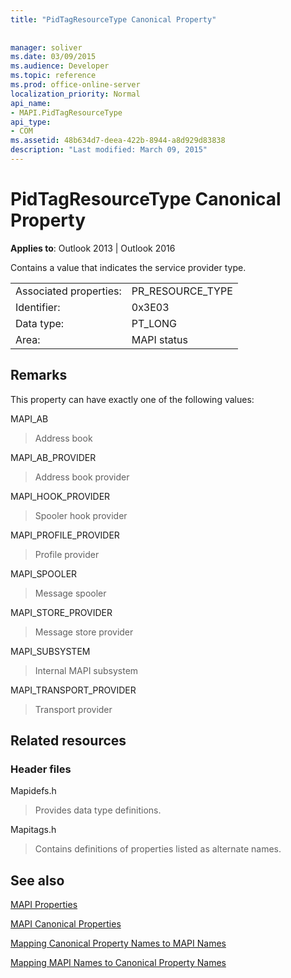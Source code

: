 ```yaml
---
title: "PidTagResourceType Canonical Property"
 
 
manager: soliver
ms.date: 03/09/2015
ms.audience: Developer
ms.topic: reference
ms.prod: office-online-server
localization_priority: Normal
api_name:
- MAPI.PidTagResourceType
api_type:
- COM
ms.assetid: 48b634d7-deea-422b-8944-a8d929d83838
description: "Last modified: March 09, 2015"
---
```


# PidTagResourceType Canonical Property

  
  
**Applies to**: Outlook 2013 | Outlook 2016 
  
Contains a value that indicates the service provider type.
  
|||
|:-----|:-----|
|Associated properties:  <br/> |PR_RESOURCE_TYPE  <br/> |
|Identifier:  <br/> |0x3E03  <br/> |
|Data type:  <br/> |PT_LONG  <br/> |
|Area:  <br/> |MAPI status  <br/> |
   
## Remarks

This property can have exactly one of the following values:
  
MAPI_AB 
  
> Address book
    
MAPI_AB_PROVIDER 
  
> Address book provider
    
MAPI_HOOK_PROVIDER 
  
> Spooler hook provider
    
MAPI_PROFILE_PROVIDER 
  
> Profile provider
    
MAPI_SPOOLER 
  
> Message spooler
    
MAPI_STORE_PROVIDER 
  
> Message store provider
    
MAPI_SUBSYSTEM 
  
> Internal MAPI subsystem
    
MAPI_TRANSPORT_PROVIDER 
  
> Transport provider
    
## Related resources

### Header files

Mapidefs.h
  
> Provides data type definitions.
    
Mapitags.h
  
> Contains definitions of properties listed as alternate names.
    
## See also



[MAPI Properties](mapi-properties.md)
  
[MAPI Canonical Properties](mapi-canonical-properties.md)
  
[Mapping Canonical Property Names to MAPI Names](mapping-canonical-property-names-to-mapi-names.md)
  
[Mapping MAPI Names to Canonical Property Names](mapping-mapi-names-to-canonical-property-names.md)

